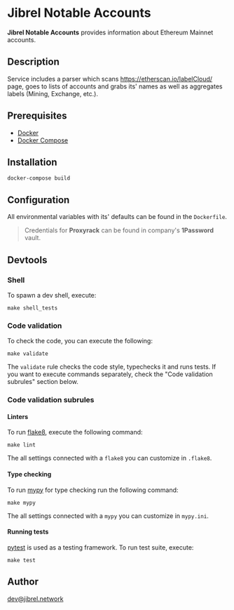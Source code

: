# Jibrel Notable Accounts

**Jibrel Notable Accounts** provides information about Ethereum Mainnet
accounts.


## Description

Service includes a parser which scans https://etherscan.io/labelCloud/ page,
goes to lists of accounts and grabs its' names as well as aggregates labels
(Mining, Exchange, etc.).


## Prerequisites
* [Docker](https://docs.docker.com/install/)
* [Docker Compose](https://docs.docker.com/compose/install/)


## Installation
```
docker-compose build
```


## Configuration
All environmental variables with its' defaults can be found in the `Dockerfile`.

> Credentials for **Proxyrack** can be found in company's **1Password** vault.


## Devtools

### Shell

To spawn a dev shell, execute:
```
make shell_tests
```

### Code validation
To check the code, you can execute the following:
```
make validate
```

The `validate` rule checks the code style, typechecks it and runs tests. If you
want to execute commands separately, check the "Code validation subrules"
section below.

### Code validation subrules

#### Linters
To run [flake8](http://flake8.pycqa.org/en/latest/), execute the following
command:
```
make lint
```

The all settings connected with a `flake8` you can customize in `.flake8`.

#### Type checking
To run [mypy](http://mypy.readthedocs.org/en/stable/) for type checking run the
following command:
```
make mypy 
```

The all settings connected with a `mypy` you can customize in `mypy.ini`.

#### Running tests
[pytest](https://pytest.org) is used as a testing framework. To run test suite,
execute: 
```
make test
```


## Author

dev@jibrel.network
